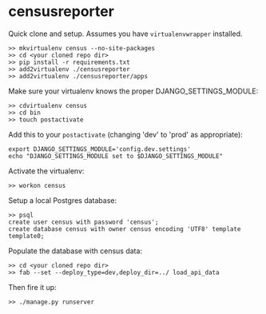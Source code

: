 censusreporter
==============

Quick clone and setup. Assumes you have `virtualenvwrapper` installed.
    
    >> mkvirtualenv census --no-site-packages
    >> cd <your cloned repo dir>
    >> pip install -r requirements.txt
    >> add2virtualenv ./censusreporter
    >> add2virtualenv ./censusreporter/apps

Make sure your virtualenv knows the proper DJANGO_SETTINGS_MODULE:

    >> cdvirtualenv census
    >> cd bin
    >> touch postactivate

Add this to your `postactivate` (changing 'dev' to 'prod' as appropriate):

    export DJANGO_SETTINGS_MODULE='config.dev.settings'
    echo "DJANGO_SETTINGS_MODULE set to $DJANGO_SETTINGS_MODULE"

Activate the virtualenv:

    >> workon census

Setup a local Postgres database:

    >> psql
    create user census with password 'census';
    create database census with owner census encoding 'UTF8' template template0;

Populate the database with census data:

    >> cd <your cloned repo dir>
    >> fab --set --deploy_type=dev,deploy_dir=../ load_api_data

Then fire it up:

    >> ./manage.py runserver

